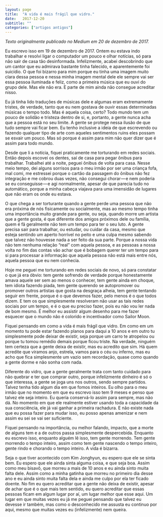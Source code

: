 ```yaml
---
layout: page
title:  "A vida é mais frágil que vidro."
date:   2017-12-20
subtitle: ""
categories: ["artigos antigos"]
---
```


*Texto originalmente publicado no Medium em 20 de dezembro de 2017.*

Eu escrevo isso em 19 de dezembro de 2017. Ontem eu estava indo trabalhar e resolvi ligar o computador um pouco e olhar notícias, só para não sair de casa tão desinformada. Infelizmente, acabei descobrindo que um cantor que eu admirava bastante tinha falecido, e aparentemente foi suicídio. O que foi bizarro para mim porque eu tinha uma imagem muito clara dessa pessoa e nessa minha imagem mental dele ele sempre vai ser essa pessoa iluminada e feliz, como a primeira música que eu ouvi do grupo dele. Mas ele não era. E parte de mim ainda não consegue acreditar nisso.

Eu já tinha lido traduções de músicas dele e algumas eram extremamente tristes, de verdade, tanto que eu nem gostava de ouvir essas determinadas músicas o tempo todo. Mas é aquela coisa, certo? Todo mundo tem um pouco de solidão e tristeza dentro de si, e, portanto, a gente nunca acha que a pessoa está no seu limite. A gente se protege nessa ilusão de que tudo sempre vai ficar bem. Eu tenho inclusive a ideia de que escrevendo ou fazendo qualquer tipo de arte com aqueles sentimentos ruins eles possam se esvair um pouco. Mas só porque é assim para mim não quer dizer que é assim para todo mundo.

Desde que li a notícia, fiquei praticamente me torturando em redes sociais. Então depois escovei os dentes, saí de casa para pegar ônibus para trabalhar. Trabalhei até a noite, peguei ônibus de volta para casa. Nesse meio tempo, dei alguns sorrisos para o meu irmão por ser uma criança fofa, mal comi, me estressei porque o cartão da passagem do ônibus não fez integração e me cobrou duas vezes, não consegui chorar — e nem poderia se eu conseguisse — e agi normalmente, apesar de que parecia tudo no automático, porque a minha cabeça viajava para uma imensidão de lugares que não eram os onde eu estava.

O que chega a ser torturante quando a gente perde uma pessoa que não era próxima de nós fisicamente ou socialmente, mas ao mesmo tempo tinha uma importância muito grande para gente, ou seja, quando morre um artista que a gente gosta, é que diferente dos amigos próximos dele ou família, quem é fã geralmente não tem um tempo para ter o seu luto. A gente precisa sair para trabalhar, ou estudar, ou cuidar da casa, mesmo que esteja sentindo um aperto horrível no peito e uma culpa mesmo sabendo que talvez não houvesse nada a ser feito da sua parte. Porque a nossa vida não tem nenhuma relação “real” com aquela pessoa, e as pessoas a nossa volta no fim das contas vão achar que é bobagem querer ter um tempo para si para processar a informação que aquela pessoa não está mais entre nós, aquela pessoa que eu nem conhecia.

Hoje me peguei me torturando em redes sociais de novo, só para constatar o que já era óbvio: tem gente sofrendo de verdade porque honestamente amava aquele ser sem ao menos o conhecer, tem gente ainda em choque, tem idiota fazendo piada, tem gente querendo se autopromover ou promover outros artistas que gosta na desgraça alheia, tem gente tentando seguir em frente, porque é o que devemos fazer, pelo menos é o que todos dizem. E tem os que simplesmente resolveram não usar as tais redes sociais por um tempo, e é o que eu preciso fazer, pois eu não vou ler nada de bom mesmo. É melhor eu assistir algum desenho para me fazer esquecer que o mundo não é colorido e incentivador como Sailor Moon.

Fiquei pensando em como a vida é mais frágil que vidro. Em como em um momento tu pode estar fazendo planos para daqui a 10 anos e em outro tu simplesmente pode deixar de existir, seja porque um carro te atropelou ou porque tu tomou remédio demais porque ficou triste. Na verdade, ninguém tem certeza que a gente deixa de existir, mas eu acredito que sim. Há quem acredite que viramos anjo, estrela, vamos para o céu ou inferno, mas eu acho que fica simplesmente um vazio sem recordação, quase como quando a gente dorme e não sonha com nada.

Diferente do vidro, que a gente geralmente trata com tanto cuidado para não quebrar e ter que comprar outro, porque infelizmente dinheiro é só o que interessa, a gente se joga uns nos outros, sendo sempre partidos. Talvez tenha tido algum dia em que fomos inteiros. Eu olho para o meu irmão que no momento em que eu escrevo isso tem 9 meses e penso que talvez ele seja inteiro. Eu queria conservá-lo assim para sempre, mas não dá. No momento em que ele realmente estiver usando toda a capacidade da sua consciência, ele já vai ganhar a primeira rachadura. E não existe nada que eu possa fazer para mudar isso, eu posso apenas amenizar e nem assim eu sei se vai ser suficiente.

Fiquei pensando na importância, ou melhor falando, impacto, que a morte de alguns tem e a de outros passa simplesmente despercebida. Enquanto eu escrevo isso, enquanto alguém lê isso, tem gente morrendo. Tem gente morrendo o tempo inteiro, assim como tem gente nascendo o tempo inteiro, gente rindo e chorando o tempo inteiro. A vida é bizarra.

Seja o que tiver acontecido com Kim Jonghyun, eu espero que ele se sinta bem. Eu espero que ele ainda sinta alguma coisa, e que seja boa. Assim como meu bisavô, que morreu a mais de 10 anos e eu ainda sinto muita falta dele. Assim como a minha gatinha que morreu no primeiro dia desse ano e eu ainda sinto muita falta dela e ainda me culpo por ela ter ficado doente. No fim eu quero acreditar que a gente não deixa de existir, apesar de achar que é o que mais tem sentido, eu quero acreditar que essas pessoas ficam em algum lugar por aí, um lugar melhor que esse aqui. Um lugar em que muitas vezes eu já me peguei pensando que talvez eu devesse ir também, mas como o desconhecido me assusta eu continuo por aqui, mesmo que muitas vezes eu (infelizmente) nem queira.

